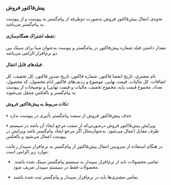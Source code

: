 ### پیش‌فاکتور فروش

نحوه‌ی انتقال پیش‌فاکتور فروش به‌صورت دوطرفه از پیام‌گستر به پیوست و از پیوست به پیام‌گستر می‌باشد.

#### نقطه اشتراک همگام‌سازی:

مقدار داشتن فیلد شماره پیش‌فاکتور در پیام‌گستر و پیوست به‌عنوان مبنا برای سینک بین دو نرم‌افزار الزامی می‌باشد.

#### فیلدهای قابل انتقال:

نام مشتری، تاریخ انقضا فاکتور، شماره فاکتور، تاریخ صدور فاکتور، کل تخفیف، کل اضافات، کل مالیات، قیمت نهایی، موضوع و ردیف‌های فاکتور (نام محصول، کد محصول، تعداد، مجموع قیمت پایه، مجموع تخفیف، مالیات و قیمت نهایی) و توضیحات از پیوست به پیام‌گستر و بالعکس منتقل می‌شوند

#### نکات مربوط به پیش‌فاکتور فروش:

•    حذف پیش‌فاکتور فروش از سمت پیام‌گستر تأثیری در پیوست ندارد.

•    ویرایش پیش‌فاکتور فروش درصورتی‌که از سمت مرجع ایجاد آن باشد در سیستم طرف مقابل اعمال می‌شود. به‌عنوان‌مثال اگر مرجع ایجاد پیام‌گستر باشد ویرایش در پیوست اعمال می‌شود و بالعکس.

  در هنگام استفاده از سرویس انتقال پیش‌فاکتور از پیام‌گستر به نرم‌افزار سپیدار رعایت موارد زیر الزامی است:

-  تمامی محصولات باید از نرم‌افزار سپیدار به سیستم پیام‌گستر سینک شده باشند. محصولات فقط در سیستم سپیدار تعریف شود. 

-  تمامی مشتری‌ها باید در نرم‌افزار سپیدار و پیام‌گستر ثبت شده باشند.
